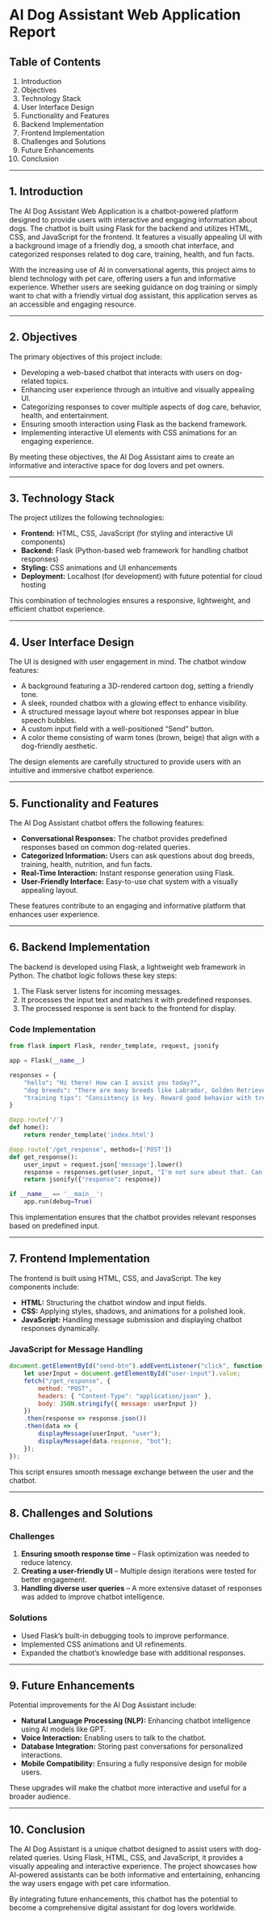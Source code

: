 # AI Dog Assistant Web Application Report

## Table of Contents
1. Introduction
2. Objectives
3. Technology Stack
4. User Interface Design
5. Functionality and Features
6. Backend Implementation
7. Frontend Implementation
8. Challenges and Solutions
9. Future Enhancements
10. Conclusion

---

## 1. Introduction
The AI Dog Assistant Web Application is a chatbot-powered platform designed to provide users with interactive and engaging information about dogs. The chatbot is built using Flask for the backend and utilizes HTML, CSS, and JavaScript for the frontend. It features a visually appealing UI with a background image of a friendly dog, a smooth chat interface, and categorized responses related to dog care, training, health, and fun facts.

With the increasing use of AI in conversational agents, this project aims to blend technology with pet care, offering users a fun and informative experience. Whether users are seeking guidance on dog training or simply want to chat with a friendly virtual dog assistant, this application serves as an accessible and engaging resource.

---

## 2. Objectives
The primary objectives of this project include:
- Developing a web-based chatbot that interacts with users on dog-related topics.
- Enhancing user experience through an intuitive and visually appealing UI.
- Categorizing responses to cover multiple aspects of dog care, behavior, health, and entertainment.
- Ensuring smooth interaction using Flask as the backend framework.
- Implementing interactive UI elements with CSS animations for an engaging experience.

By meeting these objectives, the AI Dog Assistant aims to create an informative and interactive space for dog lovers and pet owners.

---

## 3. Technology Stack
The project utilizes the following technologies:
- **Frontend:** HTML, CSS, JavaScript (for styling and interactive UI components)
- **Backend:** Flask (Python-based web framework for handling chatbot responses)
- **Styling:** CSS animations and UI enhancements
- **Deployment:** Localhost (for development) with future potential for cloud hosting

This combination of technologies ensures a responsive, lightweight, and efficient chatbot experience.

---

## 4. User Interface Design
The UI is designed with user engagement in mind. The chatbot window features:
- A background featuring a 3D-rendered cartoon dog, setting a friendly tone.
- A sleek, rounded chatbox with a glowing effect to enhance visibility.
- A structured message layout where bot responses appear in blue speech bubbles.
- A custom input field with a well-positioned “Send” button.
- A color theme consisting of warm tones (brown, beige) that align with a dog-friendly aesthetic.

The design elements are carefully structured to provide users with an intuitive and immersive chatbot experience.

---

## 5. Functionality and Features
The AI Dog Assistant chatbot offers the following features:
- **Conversational Responses:** The chatbot provides predefined responses based on common dog-related queries.
- **Categorized Information:** Users can ask questions about dog breeds, training, health, nutrition, and fun facts.
- **Real-Time Interaction:** Instant response generation using Flask.
- **User-Friendly Interface:** Easy-to-use chat system with a visually appealing layout.

These features contribute to an engaging and informative platform that enhances user experience.

---

## 6. Backend Implementation
The backend is developed using Flask, a lightweight web framework in Python. The chatbot logic follows these key steps:
1. The Flask server listens for incoming messages.
2. It processes the input text and matches it with predefined responses.
3. The processed response is sent back to the frontend for display.

### Code Implementation
```python
from flask import Flask, render_template, request, jsonify

app = Flask(__name__)

responses = {
    "hello": "Hi there! How can I assist you today?",
    "dog breeds": "There are many breeds like Labrador, Golden Retriever, and German Shepherd.",
    "training tips": "Consistency is key. Reward good behavior with treats and patience!"
}

@app.route('/')
def home():
    return render_template('index.html')

@app.route('/get_response', methods=['POST'])
def get_response():
    user_input = request.json['message'].lower()
    response = responses.get(user_input, "I'm not sure about that. Can you ask something else?")
    return jsonify({"response": response})

if __name__ == '__main__':
    app.run(debug=True)
```
This implementation ensures that the chatbot provides relevant responses based on predefined input.

---

## 7. Frontend Implementation
The frontend is built using HTML, CSS, and JavaScript. The key components include:
- **HTML:** Structuring the chatbot window and input fields.
- **CSS:** Applying styles, shadows, and animations for a polished look.
- **JavaScript:** Handling message submission and displaying chatbot responses dynamically.

### JavaScript for Message Handling
```javascript
document.getElementById("send-btn").addEventListener("click", function() {
    let userInput = document.getElementById("user-input").value;
    fetch("/get_response", {
        method: "POST",
        headers: { "Content-Type": "application/json" },
        body: JSON.stringify({ message: userInput })
    })
    .then(response => response.json())
    .then(data => {
        displayMessage(userInput, "user");
        displayMessage(data.response, "bot");
    });
});
```
This script ensures smooth message exchange between the user and the chatbot.

---

## 8. Challenges and Solutions
### Challenges
1. **Ensuring smooth response time** – Flask optimization was needed to reduce latency.
2. **Creating a user-friendly UI** – Multiple design iterations were tested for better engagement.
3. **Handling diverse user queries** – A more extensive dataset of responses was added to improve chatbot intelligence.

### Solutions
- Used Flask’s built-in debugging tools to improve performance.
- Implemented CSS animations and UI refinements.
- Expanded the chatbot’s knowledge base with additional responses.

---

## 9. Future Enhancements
Potential improvements for the AI Dog Assistant include:
- **Natural Language Processing (NLP):** Enhancing chatbot intelligence using AI models like GPT.
- **Voice Interaction:** Enabling users to talk to the chatbot.
- **Database Integration:** Storing past conversations for personalized interactions.
- **Mobile Compatibility:** Ensuring a fully responsive design for mobile users.

These upgrades will make the chatbot more interactive and useful for a broader audience.

---

## 10. Conclusion
The AI Dog Assistant is a unique chatbot designed to assist users with dog-related queries. Using Flask, HTML, CSS, and JavaScript, it provides a visually appealing and interactive experience. The project showcases how AI-powered assistants can be both informative and entertaining, enhancing the way users engage with pet care information.

By integrating future enhancements, this chatbot has the potential to become a comprehensive digital assistant for dog lovers worldwide.
